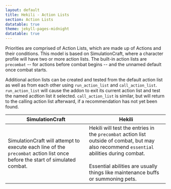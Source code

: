```yaml
---
layout: default
title: Hekili - Action Lists
section: Action Lists
datatable: true
theme: jekyll-pages-midnight
datatable: true
---
```


Priorities are comprised of Action Lists, which are made up of Actions and their conditions.  This model is based on SimulationCraft, where a character profile will have two or more action lists.  The built-in action lists are `precombat` -- for actions before combat begins -- and the unnamed default once combat starts.

 Additional action lists can be created and tested from the default action list as well as from each other using `run_action_list` and `call_action_list`.  `run_action_list` will cause the addon to exit its current action list and test the named acdtion list it selected.  `call_action_list` is similar, but will return to the calling action list afterward, if a recommendation has not yet been found.

 SimulationCraft | Hekili
 ----------------|-------
 SimulationCraft will attempt to execute each line of the `precombat` action list once before the start of simulated combat. | Hekili will test the entries in the `precombat` action list outside of combat, but may also recommend `essential` abilities during combat.<br /><br />Essential abilities are usually things like maintenance buffs or summoning pets.
